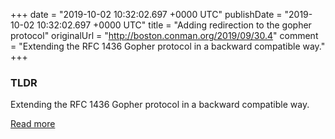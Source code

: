 +++
date = "2019-10-02 10:32:02.697 +0000 UTC"
publishDate = "2019-10-02 10:32:02.697 +0000 UTC"
title = "Adding redirection to the gopher protocol"
originalUrl = "http://boston.conman.org/2019/09/30.4"
comment = "Extending the RFC 1436 Gopher protocol in a backward compatible way."
+++

### TLDR

Extending the RFC 1436 Gopher protocol in a backward compatible way.

[Read more](http://boston.conman.org/2019/09/30.4)
